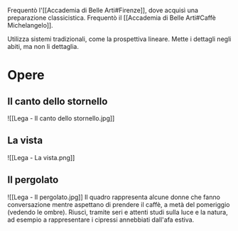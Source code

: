 Frequentò l'[[Accademia di Belle Arti#Firenze]], dove acquisì una preparazione classicistica. Frequentò il [[Accademia di Belle Arti#Caffè Michelangelo]].

Utilizza sistemi tradizionali, come la prospettiva lineare. Mette i dettagli negli abiti, ma non li dettaglia.
# Opere
## Il canto dello stornello
![[Lega - Il canto dello stornello.jpg]]
## La vista
![[Lega - La vista.png]]

## Il pergolato
![[Lega - Il pergolato.jpg]]
Il quadro rappresenta alcune donne che fanno conversazione mentre aspettano di prendere il caffè, a metà del pomeriggio (vedendo le ombre).
Riuscì, tramite seri e attenti studi sulla luce e la natura, ad esempio a rappresentare  i cipressi annebbiati dall'afa estiva.